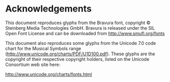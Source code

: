 # Acknowledgements

This document reproduces glyphs from the Bravura font,
copyright © Steinberg Media Technologies GmbH. Bravura is released under
the SIL Open Font License and can be downloaded from
<http://www.smufl.org/fonts>

This document also reproduces some glyphs from the Unicode 7.0 code
chart for the Musical Symbols range
(<http://www.unicode.org/charts/PDF/U1D100.pdf>). These glyphs are the
copyright of their respective copyright holders, listed on the Unicode
Consortium web site here:

<http://www.unicode.org/charts/fonts.html>
